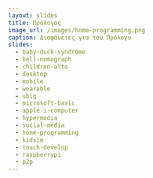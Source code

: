 ```yaml
---
layout: slides
title: Πρόλογος
image_url: /images/home-programming.png
caption: Διαφάνειες για τον Πρόλογο
slides:
  - baby-duck-syndrome
  - bell-nomograph
  - children-alto
  - desktop
  - mobile
  - wearable
  - ubiq
  - microsoft-basic
  - apple-i-computer 
  - hypermedia
  - social-media
  - home-programming
  - kidsim
  - touch-develop
  - raspberrypi
  - p2p
---
```

